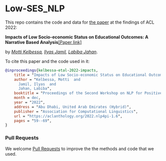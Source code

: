 # Low-SES_NLP
This repo contains the code and data for [the paper](https://aclanthology.org/2022.nlp4pi-1.6) at the findings of ACL 2022: 

**Impacts of Low Socio-economic Status on Educational Outcomes: A Narrative Based Analysis**[[Paper link]](https://aclanthology.org/2022.nlp4pi-1.6)

by _[Motti Kelbessa](https://github.com/MoRevolution), [Ilyas Jamil](https://github.com/ilyasjamil), [Labiba Jahan](https://github.com/labibasu)_.

To cite this paper and the code used in it: 

```bibtex
@inproceedings{kelbessa-etal-2022-impacts,
    title = "Impacts of Low Socio-economic Status on Educational Outcomes: A Narrative Based Analysis",
    author = "Kelbessa, Motti  and
      Jamil, Ilyas  and
      Jahan, Labiba",
    booktitle = "Proceedings of the Second Workshop on NLP for Positive Impact (NLP4PI)",
    month = dec,
    year = "2022",
    address = "Abu Dhabi, United Arab Emirates (Hybrid)",
    publisher = "Association for Computational Linguistics",
    url = "https://aclanthology.org/2022.nlp4pi-1.6",
    pages = "59--69",
}
```

### Pull Requests

We welcome [Pull Requests](https://github.com/NLP-in-the-Social-Sciences/Low-SES_NLP/pulls) to improve the the methods and code that we used.

